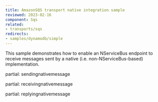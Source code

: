 ```yaml
---
title: AmazonSQS transport native integration sample
reviewed: 2023-02-16
component: Sqs
related:
- transports/sqs
redirects:
- samples/dynamodb/simple
---
```


This sample demonstrates how to enable an NServiceBus endpoint to receive messages sent by a native (i.e. non-NServiceBus-based) implementation.

partial: sendingnativemessage

partial: receivingnativemessage

partial: replyingnativemessage
